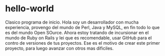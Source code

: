 # hello-world
Clasico programa de inicio.
Hola soy un desarrollador con mucha experiencia, provengo del mundo de Perl, Java y MySQL, en fin todo lo que es del mundo Open SOurce.
Ahora estoy tratando de incursionar en el mundo de Ruby on Rails y lei que es recomendable, usar GitHub para el contro de versiones de tus proyectos.
Ese es el motivo de crear este primer proyecto, para luego avanzar con otros mas dificiles.

